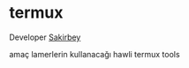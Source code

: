 # termux

Developer [Sakirbey](https://t.me/SakirBey2)

amaç lamerlerin kullanacağı hawli termux tools
